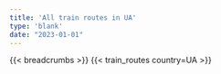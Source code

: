 ```yaml
---
title: 'All train routes in UA'
type: 'blank'
date: "2023-01-01"
---
```


{{< breadcrumbs >}}
{{< train_routes country=UA >}}
